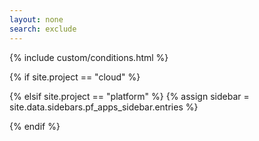 ```yaml
---
layout: none
search: exclude
---
```

{% include custom/conditions.html %}

{% if site.project == "cloud" %}

<!DOCTYPE HTML>
<html lang="en-US">
<head>
    <meta charset="UTF-8">
    <meta http-equiv="refresh" content="0;url="cl_gs_gs.html">
    <script type="text/javascript">
        window.location.href = "cl_gs_gs.html"
    </script>

</head>
<body>

</body>
</html>

{% elsif site.project == "platform" %}
{% assign sidebar = site.data.sidebars.pf_apps_sidebar.entries %}
<!DOCTYPE HTML>
<html lang="en-US">
<head>
    <meta charset="UTF-8">
    <meta http-equiv="refresh" content="0;url="pf_apps_gs.html">
    <script type="text/javascript">
        window.location.href = "pf_apps_gs.html"
    </script>

</head>
<body>

</body>
</html>

{% endif %}
